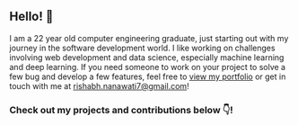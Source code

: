 ## Hello! 👋 

I am a 22 year old computer engineering graduate, just starting out with my journey in the software development world.
I like working on challenges involving web development and data science, especially machine learning and deep learning.
If you need someone to work on your project to solve a few bug and develop a few features, feel free to [view my portfolio](https://nrishabh.github.io) or get in touch with me at [rishabh.nanawati7@gmail.com](mailto:rishabh.nanawati7@gmail.com)!
### Check out my projects and contributions below 👇!
